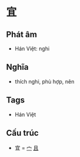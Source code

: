 # 宜

## Phát âm
* Hán Việt: nghi

## Nghĩa
* thích nghi, phù hợp, nên

## Tags
* Hán Việt

## Cấu trúc
* 宜 = [宀](宀.md) [且](且.md)

<script>window.HANZI_FIELD='宜';</script>